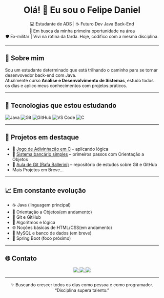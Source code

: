 <h1 align="center">Olá! 👋 Eu sou o Felipe Daniel</h1>

<p align="center">
  💻 Estudante de ADS | ☕ Futuro Dev Java Back-End <br>
  🎯 Em busca da minha primeira oportunidade na área <br>
  🛡️ Ex-militar | Vivi na rotina da farda. Hoje, codifico com a mesma disciplina.
</p>

---

## 🚀 Sobre mim

Sou um estudante determinado que está trilhando o caminho para se tornar desenvovedor back-end com Java.  
Atualmente curso **Análise e Desenvolvimento de Sistemas**, estudo todos os dias e aplico meus conhecimentos com projetos práticos.

---

## 🧠 Tecnologias que estou estudando

![Java](https://img.shields.io/badge/Java-ED8B00?style=for-the-badge&logo=openjdk&logoColor=white)
![Git](https://img.shields.io/badge/Git-F05032?style=for-the-badge&logo=git&logoColor=white)
![GitHub](https://img.shields.io/badge/GitHub-181717?style=for-the-badge&logo=github&logoColor=white)
![VS Code](https://img.shields.io/badge/VSCode-007ACC?style=for-the-badge&logo=visual-studio-code&logoColor=white)
![C](https://img.shields.io/badge/C-00599C?style=for-the-badge&logo=c&logoColor=white)

---

## 📂 Projetos em destaque

- 🎲 [Jogo de Adivinhação em C](https://github.com/felps-daniel-dev/JogoAdivinhacao) – aplicando lógica 
- 🧮 [Sistema bancário simples](https://github.com/felps-daniel-dev/Classes-e-Encapsulamento-Java/tree/main/SistemaBancarioSimples) – primeiros passos com Orientação a Objetos  
- 📁 [Aula de Git (Rafa Ballerini)](https://github.com/felps-daniel-dev/ProjetoGit) – repositório de estudos sobre Git e GitHub
- Mais Projetos em Breve...
---

## 📈 Em constante evolução

- ☕ Java (linguagem principal)
- 🔄 Orientação a Objetos(em andamento)
- 🔧 Git e GitHub
- 🧠 Algoritmos e lógica
- 🌐 Noções básicas de HTML/CSS(em andamento)
- 🐘 MySQL e banco de dados (em breve)
- 🌱 Spring Boot (foco próximo)

---

## 🌐 Contato

<p align="center">
  <a href="mailto:felipedaniels622@gmail.com">
    <img src="https://img.shields.io/badge/-Email-D14836?style=for-the-badge&logo=gmail&logoColor=white" />
  </a>
  <a href="https://linkedin.com/in/felipe-daniel-890a79370">
    <img src="https://img.shields.io/badge/-LinkedIn-0A66C2?style=for-the-badge&logo=linkedin&logoColor=white" />
  </a>
  <a href="https://www.instagram.com/felipe.daniel7/">
    <img src="https://img.shields.io/badge/-Instagram-E4405F?style=for-the-badge&logo=instagram&logoColor=white" />
  </a>
</p>

---

<p align="center">
  ✨ Buscando crescer todos os dias como pessoa e como programador.  
  <br>“Disciplina supera talento.”  
</p>
